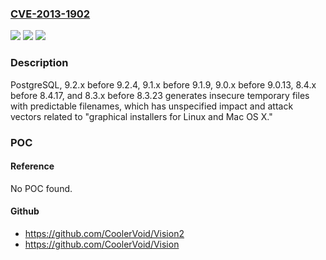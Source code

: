 ### [CVE-2013-1902](https://cve.mitre.org/cgi-bin/cvename.cgi?name=CVE-2013-1902)
![](https://img.shields.io/static/v1?label=Product&message=n%2Fa&color=blue)
![](https://img.shields.io/static/v1?label=Version&message=n%2Fa&color=blue)
![](https://img.shields.io/static/v1?label=Vulnerability&message=n%2Fa&color=brighgreen)

### Description

PostgreSQL, 9.2.x before 9.2.4, 9.1.x before 9.1.9, 9.0.x before 9.0.13, 8.4.x before 8.4.17, and 8.3.x before 8.3.23 generates insecure temporary files with predictable filenames, which has unspecified impact and attack vectors related to "graphical installers for Linux and Mac OS X."

### POC

#### Reference
No POC found.

#### Github
- https://github.com/CoolerVoid/Vision2
- https://github.com/CoolerVoid/Vision

